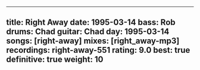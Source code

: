 
---
title: Right Away
date: 1995-03-14
bass:	Rob
drums:	Chad
guitar:	Chad
day: 1995-03-14
songs: [right-away]
mixes: [right_away-mp3]
recordings: right-away-551
rating: 9.0
best: true
definitive: true
weight: 10
---
